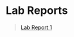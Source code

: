 # Lab Reports
>[Lab Report 1](https://shreyavelagala.github.io/cse15l-lab-reports/lab-report-1-week-2.html)
